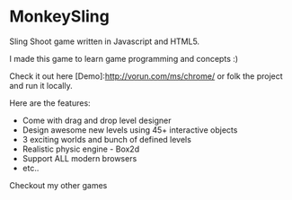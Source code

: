 # MonkeySling
Sling Shoot game written in Javascript and HTML5.

I made this game to learn game programming and concepts :)

Check it out here [Demo]:http://vorun.com/ms/chrome/ or folk the project and run it locally.

Here are the features:

* Come with drag and drop level designer
* Design awesome new levels using 45+ interactive objects
* 3 exciting worlds and bunch of defined levels
* Realistic physic engine - Box2d
* Support ALL modern browsers
* etc..

Checkout my other games

[Google Play]:https://play.google.com/store/apps/dev?id=7663973636960361438

[App Store]:https://itunes.apple.com/nz/developer/vorun-kreal/id831174738

[Amazon App Store]:https://www.amazon.com/s/field-brandtextbin=kreal&node=2350149011
